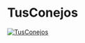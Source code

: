 # TusConejos

<a href="http://tusconejos.com/">
  <img alt="TusConejos" src="https://github.com/LumbralesSoftware/TusConejos/blob/master/resources/portal.png" />
</a>
